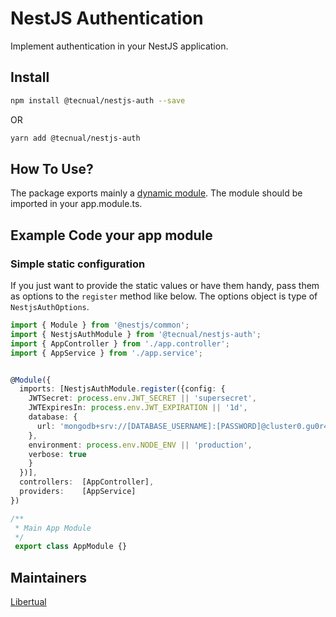 # NestJS Authentication

Implement authentication in your NestJS application.

## Install

```bash
npm install @tecnual/nestjs-auth --save
```

OR

```bash
yarn add @tecnual/nestjs-auth
```

## How To Use?

The package exports mainly a [dynamic module](https://docs.nestjs.com/fundamentals/dynamic-modules). The module should be imported in your app.module.ts.

## Example Code your app module

### Simple static configuration

If you just want to provide the static values or have them handy, pass them as options to the `register` method like below. The options object is type of `NestjsAuthOptions`.

```typescript
import { Module } from '@nestjs/common';
import { NestjsAuthModule } from '@tecnual/nestjs-auth';
import { AppController } from './app.controller';
import { AppService } from './app.service';


@Module({
  imports: [NestjsAuthModule.register({config: {
    JWTSecret: process.env.JWT_SECRET || 'supersecret',
    JWTExpiresIn: process.env.JWT_EXPIRATION || '1d',
    database: {
      url: 'mongodb+srv://[DATABASE_USERNAME]:[PASSWORD]@cluster0.gu0r4.mongodb.net/[DATABASE_NAME]?retryWrites=true&w=majority'
    },
    environment: process.env.NODE_ENV || 'production',
    verbose: true
    }
  })],
  controllers:  [AppController],
  providers:    [AppService]
})

/**
 * Main App Module
 */
 export class AppModule {}
```


## Maintainers

[Libertual](https://github.com/libertual)